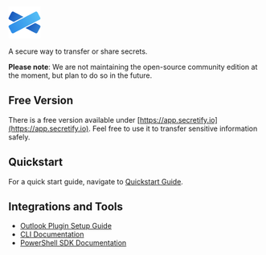 ![Alt text](assets/icon-64.png?raw=true "Title")

A secure way to transfer or share secrets.

**Please note**: We are not maintaining the open-source community edition at the moment, but plan to do so in the future.

## Free Version

There is a free version available under [https://app.secretify.io](https://app.secretify.io). Feel free to use it to transfer sensitive information safely.

## Quickstart

For a quick start guide, navigate to [Quickstart Guide](https://github.com/gravitir/secretify-quickstart).

## Integrations and Tools

- [Outlook Plugin Setup Guide](https://github.com/gravitir/secretify-quickstart/blob/master/doc/secretify-outlook-plugin.md)
- [CLI Documentation](https://github.com/gravitir/secretify-quickstart/tree/master/doc/cli)
- [PowerShell SDK Documentation](https://github.com/gravitir/secretify-sdk-powershell)

